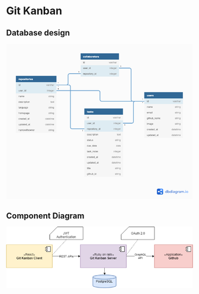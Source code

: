 # Git Kanban

## Database design

![ER Diagram](docs/git-kanban-ER-diagram.png)

## Component Diagram

![ER Diagram](docs/git-kanban-architecture-diagram.png)
